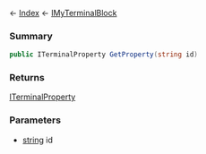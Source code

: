 ← [Index](Api-Index) ← [IMyTerminalBlock](Sandbox.ModAPI.Ingame.IMyTerminalBlock)

### Summary

```csharp
public ITerminalProperty GetProperty(string id)
```

### Returns

[ITerminalProperty](Sandbox.ModAPI.Interfaces.ITerminalProperty)

### Parameters

* [string](System.String) id
